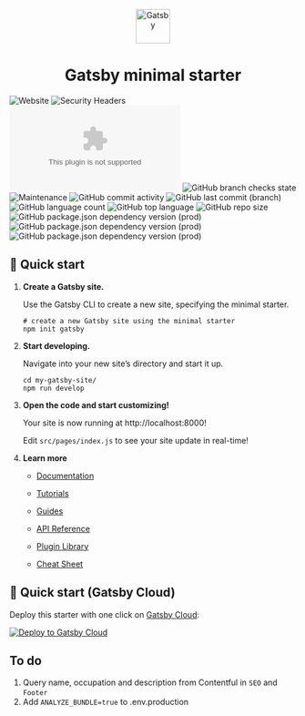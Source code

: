 <p align="center">
  <a href="https://www.gatsbyjs.com/?utm_source=starter&utm_medium=readme&utm_campaign=minimal-starter">
    <img alt="Gatsby" src="https://www.gatsbyjs.com/Gatsby-Monogram.svg" width="60" />
  </a>
</p>
<h1 align="center">
  Gatsby minimal starter
</h1>

![Website](https://img.shields.io/website?url=https%3A%2F%2Fmwskwong.com)
![Security Headers](https://img.shields.io/security-headers?url=https%3A%2F%2Fmwskwong.com)
![Chromium HSTS preload](https://img.shields.io/hsts/preload/mwskwong.com)
![GitHub branch checks state](https://img.shields.io/github/checks-status/mwskwong/resume/next)
![Maintenance](https://img.shields.io/maintenance/yes/2021)
![GitHub commit activity](https://img.shields.io/github/commit-activity/m/mwskwong/resume/next)
![GitHub last commit (branch)](https://img.shields.io/github/last-commit/mwskwong/resume/next)
![GitHub language count](https://img.shields.io/github/languages/count/mwskwong/resume)
![GitHub top language](https://img.shields.io/github/languages/top/mwskwong/resume)
![GitHub repo size](https://img.shields.io/github/repo-size/mwskwong/resume)
![GitHub package.json dependency version (prod)](https://img.shields.io/github/package-json/dependency-version/mwskwong/resume/react/next)
![GitHub package.json dependency version (prod)](https://img.shields.io/github/package-json/dependency-version/mwskwong/resume/gatsby/next)
![GitHub package.json dependency version (prod)](https://img.shields.io/github/package-json/dependency-version/mwskwong/resume/@mui/material/next)

## 🚀 Quick start

1.  **Create a Gatsby site.**

    Use the Gatsby CLI to create a new site, specifying the minimal starter.

    ```shell
    # create a new Gatsby site using the minimal starter
    npm init gatsby
    ```

2.  **Start developing.**

    Navigate into your new site’s directory and start it up.

    ```shell
    cd my-gatsby-site/
    npm run develop
    ```

3.  **Open the code and start customizing!**

    Your site is now running at http://localhost:8000!

    Edit `src/pages/index.js` to see your site update in real-time!

4.  **Learn more**

    - [Documentation](https://www.gatsbyjs.com/docs/?utm_source=starter&utm_medium=readme&utm_campaign=minimal-starter)

    - [Tutorials](https://www.gatsbyjs.com/tutorial/?utm_source=starter&utm_medium=readme&utm_campaign=minimal-starter)

    - [Guides](https://www.gatsbyjs.com/tutorial/?utm_source=starter&utm_medium=readme&utm_campaign=minimal-starter)

    - [API Reference](https://www.gatsbyjs.com/docs/api-reference/?utm_source=starter&utm_medium=readme&utm_campaign=minimal-starter)

    - [Plugin Library](https://www.gatsbyjs.com/plugins?utm_source=starter&utm_medium=readme&utm_campaign=minimal-starter)

    - [Cheat Sheet](https://www.gatsbyjs.com/docs/cheat-sheet/?utm_source=starter&utm_medium=readme&utm_campaign=minimal-starter)

## 🚀 Quick start (Gatsby Cloud)

Deploy this starter with one click on [Gatsby Cloud](https://www.gatsbyjs.com/cloud/):

[<img src="https://www.gatsbyjs.com/deploynow.svg" alt="Deploy to Gatsby Cloud">](https://www.gatsbyjs.com/dashboard/deploynow?url=https://github.com/gatsbyjs/gatsby-starter-minimal)

## To do
1. Query name, occupation and description from Contentful in `SEO` and `Footer`
2. Add `ANALYZE_BUNDLE=true` to .env.production
